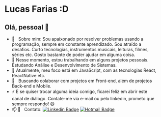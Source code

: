 # Lucas Farias :D

## Olá, pessoal 👋

- 💬  &nbsp; Sobre mim: Sou apaixonado por resolver problemas usando a programação, sempre em constante aprendizado. Sou atraído a desafios. Curto tecnologias, instrumentos musicais, leituras, filmes, séries etc. Gosto bastante de poder ajudar em alguma coisa. <br/>
- 🔭 Nesse momento, estou trabalhando em alguns projetos pessoais. Estudando Análise e Desenvolvimento de Sistemas. <br/>
- 🌱 Atualmente, meu foco está em JavaScript, com as tecnologias React, ReactNative etc. <br/>
- :purple_heart: &nbsp; Buscando colaborar com projetos em Front-end, além de projetos Back-end e Mobile. <br/>
- ⚡ E se quiser trocar alguma ideia comigo, ficarei feliz em abrir este canal de diálogo. Contate-me via e-mail ou pelo linkedin, prometo que sempre respondo! 😄 <br/>
- 📫 :email: &nbsp; Contato: [![Linkedin Badge](https://img.shields.io/badge/-LucasFarias-blue?style=flat-square&logo=Linkedin&logoColor=white&link=https://www.linkedin.com/in/lucasfariasm/)](https://www.linkedin.com/in/lucasfariasm/)
[![Hotmail Badge](https://img.shields.io/badge/-Hotmail-0078D4?style=flat-square&logo=microsoft-outlook&logoColor=white&link=mailto:lucasfarias.bsb@hotmail.com)](mailto:lucasfarias.bsb@hotmail.com)
